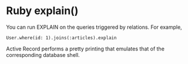 # Ruby explain()

You can run EXPLAIN on the queries triggered by relations. For example,

```
User.where(id: 1).joins(:articles).explain
```

Active Record performs a pretty printing that emulates that of the corresponding database shell.
